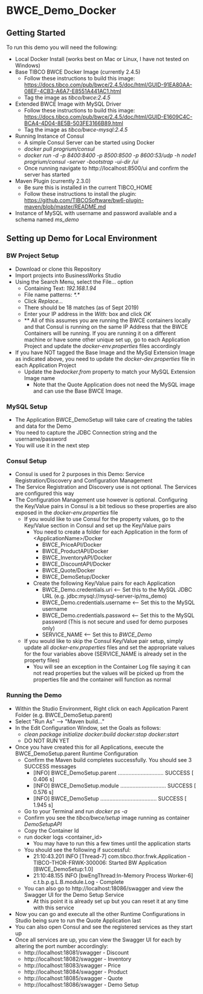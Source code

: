 # BWCE_Demo_Docker
## Getting Started
To run this demo you will need the following:
- Local Docker Install (works best on Mac or Linux, I have not tested on Windows)
- Base TIBCO BWCE Docker Image (currently 2.4.5)
  - Follow these instructions to build this image: https://docs.tibco.com/pub/bwce/2.4.5/doc/html/GUID-91EA80AA-08EF-4CB3-A6A7-E8551A441AC1.html
  - Tag the image as <i>tibco/bwce:2.4.5</i>
- Extended BWCE Image with MySQL Driver
  - Follow these instructions to build this image: https://docs.tibco.com/pub/bwce/2.4.5/doc/html/GUID-E1609C4C-BCA4-4D04-8E5B-503FE3166B89.html
  - Tag the image as <i>tibco/bwce-mysql:2.4.5</i>
- Running Instance of Consul
  - A simple Consul Server can be started using Docker
  - <i>docker pull progrium/consul</i>
  - <i>docker run -d -p 8400:8400 -p 8500:8500 -p 8600:53/udp -h node1 progrium/consul -server -bootstrap -ui-dir /ui</i>
  - Once running navigate to http://localhost:8500/ui and confirm the server has started
- Maven Plugin (currently 2.3.0)
  - Be sure this is installed in the current TIBCO_HOME
  - Follow these instructions to install the plugin: https://github.com/TIBCOSoftware/bw6-plugin-maven/blob/master/README.md
- Instance of MySQL with username and password available and a schema named <i>ms_demo</i>

## Setting up Demo for Local Environment
### BW Project Setup
- Download or clone this Repository
- Import projects into BusinessWorks Studio
- Using the Search Menu, select the File... option
  - Containing Text: <i>192.168.1.94</i> 
  - File name patterns: <i>\*.\*</i>
  - Click <i>Replace...</i>
  - There should be 18 matches (as of Sept 2019)
  - Enter your IP address in the <i>With:</i> box and click <i>OK</i>
  - \*\* All of this assumes you are running the BWCE containers locally and that Consul is running on the same IP Address that the BWCE Containers will be running. If you are running it on a different machine or have some other unique set up, go to each Application Project and update the <i>docker-env.properties</i> files accordingly
- If you have NOT tagged the Base Image and the MySql Extension Image as indicated above, you need to update the <i>docker-dev.properties</i> file in each Application Project
  - Update the <i>bwdocker.from</i> property to match your MySQL Extension Image name
    - Note that the Quote Application does not need the MySQL image and can use the Base BWCE Image.
### MySQL Setup
- The Application BWCE_DemoSetup will take care of creating the tables and data for the Demo
- You need to capture the JDBC Connection string and the username/password
- You will use it in the next step
### Consul Setup
- Consul is used for 2 purposes in this Demo: Service Registration/Discovery and Configuration Management
- The Service Registration and Discovery use is not optional. The Services are configured this way
- The Configuration Management use however is optional. Configuring the Key/Value pairs in Consul is a bit tedious so these properties are also exposed in the <i>docker-env.properties</i> file
  - If you would like to use Consul for the property values, go to the Key/Value section in Consul and set up the Key/Value pairs     
    - You need to create a folder for each Application in the form of \<ApplicationName\>/Docker
      - BWCE_PriceAPI/Docker
      - BWCE_ProductAPI/Docker
      - BWCE_InventoryAPI/Docker
      - BWCE_DiscountAPI/Docker
      - BWCE_Quote/Docker
      - BWCE_DemoSetup/Docker
    - Create the following Key/Value pairs for each Application
      - BWCE_Demo.credentials.uri <-- Set this to the MySQL JDBC URL (e.g. jdbc:mysql://mysql-server-ip/ms_demo)
      - BWCE_Demo.credentials.username <-- Set this to the MySQL username
      - BWCE_Demo.credentials.password <-- Set this to the MySQL password (This is not secure and used for demo purposes only)
      - SERVICE_NAME <-- Set this to <i>BWCE_Demo</i>
  - If you would like to skip the Consul Key/Value pair setup, simply update all <i>docker-env.properties</i> files and set the appropriate values for the four variables above (SERVICE_NAME is already set in the property files)
    - You will see an exception in the Container Log file saying it can not read properties but the values will be picked up from the properties file and the container will function as normal
### Running the Demo
- Within the Studio Environment, Right click on each Application Parent Folder (e.g. BWCE_DemoSetup.parent)
- Select "Run As" --> "Maven build..."
- In the Edit Configuration Window, set the Goals as follows:
  - <i>clean package initialize docker:build docker:stop docker:start</i>
  - DO NOT RUN YET
- Once you have created this for all Applications, execute the BWCE_DemoSetup.parent Runtime Configuration
  - Confirm the Maven build completes successfully. You should see 3 SUCCESS messages
    - [INFO] BWCE_DemoSetup.parent .............................. SUCCESS [  0.406 s]
    - [INFO] BWCE_DemoSetup.module .............................. SUCCESS [  0.576 s]
    - [INFO] BWCE_DemoSetup ..................................... SUCCESS [  1.945 s]
  - Go to your Terminal and run <i>docker ps -a</i>
  - Confirm you see the <i>tibco/bwce/setup</i> image running as container <i>DemoSetupAPI</i>
  - Copy the Container Id
  - run docker logs <container_id>
    - You may have to run this a few times until the application starts
  - You should see the following if successful:
    - 21:10:43.201 INFO  [Thread-7] com.tibco.thor.frwk.Application - TIBCO-THOR-FRWK-300006: Started BW Application [BWCE_DemoSetup:1.0]
    - 21:10:48.155 INFO  [bwEngThread:In-Memory Process Worker-6] c.t.b.p.g.L.B.module.Log - Complete
  - You can also go to http://localhost:18086/swagger and view the Swagger UI for the Demo Setup Service
    - At this point it is already set up but you can reset it at any time with this service
- Now you can go and execute all the other Runtime Configurations in Studio being sure to run the Quote Application last
- You can also open Consul and see the registered services as they start up
- Once all services are up, you can view the Swagger UI for each by altering the port number accordingly: 
  - http://localhost:18081/swagger - Discount 
  - http://localhost:18082/swagger - Inventory
  - http://localhost:18083/swagger - Price
  - http://localhost:18084/swagger - Product
  - http://localhost:18085/swagger - Quote
  - http://localhost:18086/swagger - Demo Setup
